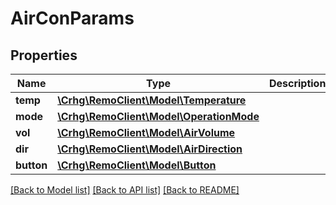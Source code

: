 # AirConParams

## Properties
Name | Type | Description | Notes
------------ | ------------- | ------------- | -------------
**temp** | [**\Crhg\RemoClient\Model\Temperature**](Temperature.md) |  | [optional] 
**mode** | [**\Crhg\RemoClient\Model\OperationMode**](OperationMode.md) |  | [optional] 
**vol** | [**\Crhg\RemoClient\Model\AirVolume**](AirVolume.md) |  | [optional] 
**dir** | [**\Crhg\RemoClient\Model\AirDirection**](AirDirection.md) |  | [optional] 
**button** | [**\Crhg\RemoClient\Model\Button**](Button.md) |  | [optional] 

[[Back to Model list]](../README.md#documentation-for-models) [[Back to API list]](../README.md#documentation-for-api-endpoints) [[Back to README]](../README.md)


